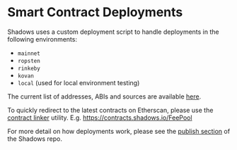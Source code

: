 # Smart Contract Deployments

Shadows uses a custom deployment script to handle deployments in the following environments:

- `mainnet`
- `ropsten`
- `rinkeby`
- `kovan`
- `local` (used for local environment testing)

The current list of addresses, ABIs and sources are available [here](https://developer.shadows.io/api/docs/deployed-contracts.html).

To quickly redirect to the latest contracts on Etherscan, please use the [contract linker](https://contracts.shadows.io) utility. E.g. https://contracts.shadows.io/FeePool

For more detail on how deployments work, please see the <a href="https://github.com/Shadowsio/shadows/blob/master/publish/" target="_blank">publish section</a> of the Shadows repo.
